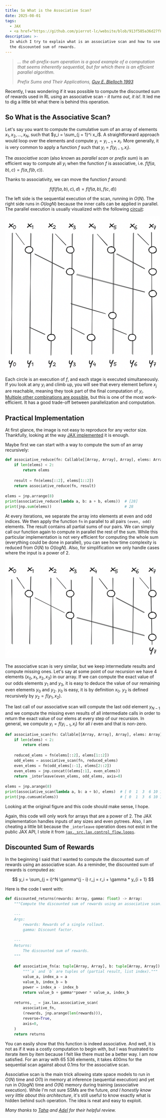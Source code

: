 ```yaml
---
title: So What is the Associative Scan?
date: 2025-08-01
tags:
  - JAX
  - <a href="https://github.com/pierrot-lc/website/blob/913f585a36d27f828ee0730a4a22fd2b6939a041/supply/posts/associative-scan/example.py">code</a>
description: >-
  In which I try to explain what is an associative scan and how to use it to compute
  the discounted sum of rewards.
---
```


> _... the all-prefix-sum operation is a good example of a computation that seems inherently
> sequential, but for which there is an efficient parallel algorithm._
>
> _Prefix Sums and Their Applications, [Guy E. Blelloch 1993][blelloch93]_

Recently, I was wondering if it was possible to compute the discounted sum of rewards used in RL
using an associative scan _- it turns out, it is!_. It led me to dig a little bit what there is
behind this operation.

## So What is the Associative Scan?

Let's say you want to compute the cumulative sum of an array of elements $x_1, x_2, ..., x_N$, such
that $y_i = \sum_{j = 1}^i x_i$. A straightforward approach would loop over the elements and compute
$y_i = y_{i - 1} + x_i$. More generally, it is very common to apply a function $f$ such that $y_i =
f(y_{i - 1}, x_i)$.

The _associative scan_ (also known as _parallel scan_ or _prefix sum_) is an efficient way to
compute all $y_i$ when the function $f$ is associative, i.e. $f(f(a, b), c) = f(a, f(b, c))$.

Thanks to associativity, we can move the function $f$ around:

$$
f(f(f(a, b), c), d) = f(f(a, b), f(c, d))
$$

The left side is the sequential execution of the scan, running in $O(N)$. The right side runs in
$O(log N)$ because the inner calls can be applied in parallel. The parallel execution is usually
visualized with the following [circuit][prefix-sum-wikipedia]:

![Parallel Circuit](circuit.png)

Each circle is an execution of $f$, and each stage is executed simultaneously. If you look at any
$y_i$ and climb up, you will see that every element before $x_j$ are reachable, meaning they took
part of the final computation of $y_i$. [Multiple other combinations are possible][nvidia-course],
but this is one of the most work-efficient. It has a good trade-off between parallelization and
computation.

## Practical Implementation

At first glance, the image is not easy to reproduce for any vector size. Thankfully, looking at the
way [JAX implemented][jax-code] it is enough.

Maybe first we can start with a way to compute the sum of an array recursively:

```python
def associative_reduce(fn: Callable[[Array, Array], Array], elems: Array) -> Array:
    if len(elems) < 2:
        return elems

    result = fn(elems[::2], elems[1::2])
    return associative_reduce(fn, result)

elems = jnp.arrange(8)
print(associative_reduce(lambda a, b: a + b, elems))  # [28]
print(jnp.sum(elems))                                 # 28
```

At every iterations, we separate the array into elements at even and odd indices. We then apply the
function `fn` in parallel to all pairs `(even, odd)` elements. The result contains all partial sums
of our pairs. We can simply call our function again to compute in parallel the rest of the sum.
While this particular implementation is not very efficient for computing the whole sum (everything
could be done in parallel), you can see how time complexity is reduced from $O(N)$ to $O(log N)$.
Also, for simplification we only handle cases where the input is a power of 2.

![associative-reduce](reduce.png)

The associative scan is very similar, but we keep intermediate results and compute missing ones.
Let's say at some point of our recursion we have $4$ elements $(x_0, x_1, x_2, x_3)$ in our array.
If we can compute the exact value of our odds elements $y_1$ and $y_3$, it is easy to deduce the
value of our remaining even elements $y_0$ and $y_2$. $y_0$ is easy, it is by definition $x_0$.
$y_2$ is defined recursively by $y_2 = f(y_1, x_2)$.

The last call of our associative scan will compute the last odd element $y_{N - 1}$ and we compute
the missing even results of all intermediate calls in order to return the exact value of our elems
at every step of our recursion. In general, we compute $y_i = f(y_{i - 1}, x_i)$ for all $i$ even
and that is non-zero.

```python
def associative_scan(fn: Callable[[Array, Array], Array], elems: Array) -> Array:
    if len(elems) < 2:
        return elems

    reduced_elems = fn(elems[::2], elems[1::2])
    odd_elems = associative_scan(fn, reduced_elems)
    even_elems = fn(odd_elems[:-1], elems[2::2])
    even_elems = jnp.concat((elems[:1], even_elems))
    return _interleave(even_elems, odd_elems, axis=0)

elems = jnp.arange(8)
print(associative_scan(lambda a, b: a + b), elems)  # [ 0  1  3  6 10 15 21 28]
print(jnp.cumsum(elems))                            # [ 0  1  3  6 10 15 21 28]
```

Looking at the original figure and this code should make sense, I hope.

Again, this code will only work for arrays that are a power of 2. The JAX implementation handles
inputs of any sizes and even pytrees. Also, I am cheating a little bit because the `_interleave`
operation does not exist in the public JAX API, I stole it from
[`jax._src.lax.control_flow.loops`][jax-interleave].

## Discounted Sum of Rewards

In the beginning I said that I wanted to compute the discounted sum of rewards using an associative
scan. As a reminder, the discounted sum of rewards is computed as:

$$
y_i = \sum_{j = i}^N \gamma^{j - i} r_j = r_i + \gamma * y_{i + 1}
$$

Here is the code I went with:

```python
def discounted_returns(rewards: Array, gamma: float) -> Array:
    """Compute the discounted sum of rewards using an associative scan.

    ---
    Args:
        rewards: Rewards of a single rollout.
        gamma: Discount factor.

    ---
    Returns:
        The discounted sum of rewards.
    """

    def associative_fn(a: tuple[Array, Array], b: tuple[Array, Array]) -> tuple[Array, Array]:
        """`a` and `b` are tuples of (partial result, list index)."""
        value_a, index_a = a
        value_b, index_b = b
        power = index_a - index_b
        return value_b + gamma**power * value_a, index_b

    returns, _ = jax.lax.associative_scan(
        associative_fn,
        (rewards, jnp.arange(len(rewards))),
        reverse=True,
        axis=0,
    )
    return returns
```

You can easily show that this function is indeed associative. And well, it is not as if it was a
costly computation to begin with, but I was frustrated to iterate item by item because I felt like
there must be a better way. I am now satisfied. For an array with 65 536 elements, it takes 400ms
for the sequential scan against about 0.1ms for the associative scan.

Associative scan is the main trick allowing state space models to run in $O(N)$ time and $O(1)$ in
memory at inference (sequential execution) and yet run in $O(log N)$ time and $O(N)$ memory during
training (associative execution). While I'm not sure SSMs are the future, _and I honestly know very
little about this architecture_, it's still useful to know exactly what is hidden behind such
operation. The idea is neat and easy to exploit.

_Many thanks to [Taha](https://github.com/taha-yassine) and [Adel](https://github.com/Adel-Moumen)
for their helpful review._

[blelloch93]:           https://www.cs.cmu.edu/~guyb/papers/Ble93.pdf
[jax-code]:             https://github.com/jax-ml/jax/blob/93f9e6fa9ca4e27442b9721f7c2224429ec6d10f/jax/_src/lax/control_flow/loops.py#L2579-L2720
[jax-doc]:              https://docs.jax.dev/en/latest/_autosummary/jax.lax.associative_scan.html
[jax-interleave]:       https://github.com/jax-ml/jax/blob/93f9e6fa9ca4e27442b9721f7c2224429ec6d10f/jax/_src/lax/control_flow/loops.py#L2721
[nvidia-course]:        https://developer.nvidia.com/gpugems/gpugems3/part-vi-gpu-computing/chapter-39-parallel-prefix-sum-scan-cuda
[prefix-sum-wikipedia]: https://en.wikipedia.org/wiki/Prefix_sum#Algorithm_2:_Work-efficient

